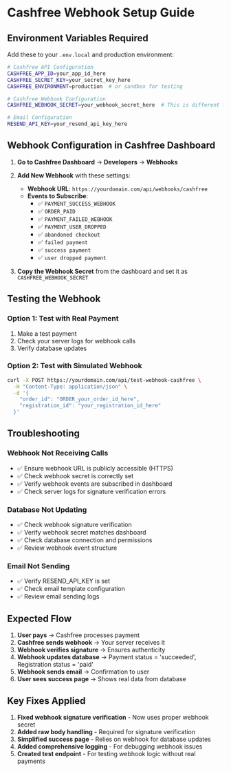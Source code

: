 # Cashfree Webhook Setup Guide

## Environment Variables Required

Add these to your `.env.local` and production environment:

```bash
# Cashfree API Configuration
CASHFREE_APP_ID=your_app_id_here
CASHFREE_SECRET_KEY=your_secret_key_here
CASHFREE_ENVIRONMENT=production  # or sandbox for testing

# Cashfree Webhook Configuration
CASHFREE_WEBHOOK_SECRET=your_webhook_secret_here  # This is different from SECRET_KEY

# Email Configuration
RESEND_API_KEY=your_resend_api_key_here
```

## Webhook Configuration in Cashfree Dashboard

1. **Go to Cashfree Dashboard** → **Developers** → **Webhooks**

2. **Add New Webhook** with these settings:
   - **Webhook URL**: `https://yourdomain.com/api/webhooks/cashfree`
   - **Events to Subscribe**:
     - ✅ `PAYMENT_SUCCESS_WEBHOOK`
     - ✅ `ORDER_PAID` 
     - ✅ `PAYMENT_FAILED_WEBHOOK`
     - ✅ `PAYMENT_USER_DROPPED`
     - ✅ `abandoned checkout`
     - ✅ `failed payment`
     - ✅ `success payment`
     - ✅ `user dropped payment`

3. **Copy the Webhook Secret** from the dashboard and set it as `CASHFREE_WEBHOOK_SECRET`

## Testing the Webhook

### Option 1: Test with Real Payment
1. Make a test payment
2. Check your server logs for webhook calls
3. Verify database updates

### Option 2: Test with Simulated Webhook
```bash
curl -X POST https://yourdomain.com/api/test-webhook-cashfree \
  -H "Content-Type: application/json" \
  -d '{
    "order_id": "ORDER_your_order_id_here",
    "registration_id": "your_registration_id_here"
  }'
```

## Troubleshooting

### Webhook Not Receiving Calls
- ✅ Ensure webhook URL is publicly accessible (HTTPS)
- ✅ Check webhook secret is correctly set
- ✅ Verify webhook events are subscribed in dashboard
- ✅ Check server logs for signature verification errors

### Database Not Updating
- ✅ Check webhook signature verification
- ✅ Verify webhook secret matches dashboard
- ✅ Check database connection and permissions
- ✅ Review webhook event structure

### Email Not Sending
- ✅ Verify RESEND_API_KEY is set
- ✅ Check email template configuration
- ✅ Review email sending logs

## Expected Flow

1. **User pays** → Cashfree processes payment
2. **Cashfree sends webhook** → Your server receives it
3. **Webhook verifies signature** → Ensures authenticity
4. **Webhook updates database** → Payment status = 'succeeded', Registration status = 'paid'
5. **Webhook sends email** → Confirmation to user
6. **User sees success page** → Shows real data from database

## Key Fixes Applied

1. **Fixed webhook signature verification** - Now uses proper webhook secret
2. **Added raw body handling** - Required for signature verification
3. **Simplified success page** - Relies on webhook for database updates
4. **Added comprehensive logging** - For debugging webhook issues
5. **Created test endpoint** - For testing webhook logic without real payments
